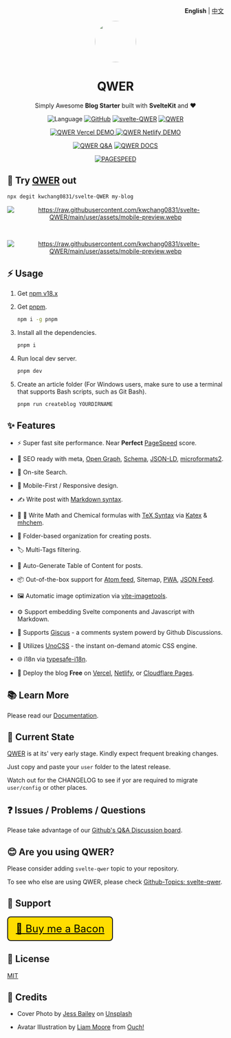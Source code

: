 <p align="right"><strong>English</strong> | <a href="https://github.com/kwchang0831/svelte-QWER/blob/main/README-zh.md">中文</a></p>

<p align="center">
<a href="https://svelte-qwer.vercel.app/"><img src=https://raw.githubusercontent.com/kwchang0831/svelte-QWER/main/user/assets/avatar.png width=96 hieght=96 style="border-radius: 9999px; object-fit: cover;" /></a>
</p>

<h1 align="center">QWER</h1>

<p align="center">
Simply Awesome <b>Blog Starter</b> built with <b>SvelteKit</b> and <b>❤</b>
</p>

<p align="center"><img src="https://img.shields.io/github/languages/top/kwchang0831/svelte-QWER?color=%23ff3e00&logo=Svelte" alt="Language" />
<a href="https://github.com/kwchang0831/svelte-QWER/blob/main/LICENSE"><img alt="GitHub" src="https://img.shields.io/github/license/kwchang0831/svelte-QWER" alt="License"></a>
<a href="https://github.com/kwchang0831/svelte-QWER/blob/main/CHANGELOG.md"><img src="https://img.shields.io/badge/CHANGELOG-svelte--QWER-lightgreen?logo=Keep a Changelog" alt="svelte-QWER"></a>
<a href="https://github.com/kwchang0831/svelte-QWER/blob/main/QWER/CHANGELOG.md"><img src="https://img.shields.io/badge/CHANGELOG-QWER-lightgreen?logo=Keep a Changelog" alt="QWER"></a></p>

<p align="center">
<a href="https://svelte-qwer.vercel.app/"><img src="https://img.shields.io/badge/🚀 DEMO-Vercel-informational?style=for-the-badge" alt="QWER Vercel DEMO">
</a><a href="https://svelte-qwer.netlify.app/"><img src="https://img.shields.io/badge/🚀 DEMO-Netlify-informational?style=for-the-badge" alt="QWER Netlify DEMO"></a>
</p>
<p align="center">
<a href="https://github.com/kwchang0831/svelte-QWER/discussions/categories/q-a"><img src="https://img.shields.io/badge/💬 Discussion-Q&A-informational?style=for-the-badge" alt="QWER Q&A"></a>
<a href="https://docs-svelte-qwer.vercel.app/"><img src="https://img.shields.io/badge/📝 Documentation-DOCS-informational?style=for-the-badge" alt="QWER DOCS"></a>
</p>

<p align="center"><a href="https://pagespeed.web.dev/report?url=https%3A%2F%2Fsvelte-qwer.vercel.app%2F&form_factor=desktop"><img style="float:middle" width="auto" alt="PAGESPEED" src="https://raw.githubusercontent.com/gist/kwchang0831/acd18fa5e12de9be28a34617beffe5de/raw/metrics.pagespeed.svg"></a></p>

## 🎉 Try [QWER](https://github.com/kwchang0831/svelte-QWER/) out

```bash
npx degit kwchang0831/svelte-QWER my-blog
```

<p align="center"><a href="https://svelte-qwer.vercel.app"><img src="https://raw.githubusercontent.com/kwchang0831/svelte-QWER/main/user/assets/preview.webp" alt="https://raw.githubusercontent.com/kwchang0831/svelte-QWER/main/user/assets/mobile-preview.webp" /></a></p>
<br/>
<p align="center"><a href="https://svelte-qwer.vercel.app"><img src="https://raw.githubusercontent.com/kwchang0831/svelte-QWER/main/user/assets/mobile-preview.webp" alt="https://raw.githubusercontent.com/kwchang0831/svelte-QWER/main/user/assets/mobile-preview.webp" /></a></p>

## ⚡️ Usage

1. Get [npm v18.x](https://nodejs.org/en/blog/release/v18.17.0)

1. Get [pnpm](https://github.com/pnpm/pnpm).

   ```bash
   npm i -g pnpm
   ```

1. Install all the dependencies.

   ```bash
   pnpm i
   ```

1. Run local dev server.

   ```bash
   pnpm dev
   ```

1. Create an article folder (For Windows users, make sure to use a terminal that supports Bash scripts, such as Git Bash).

   ```bash
   pnpm run createblog YOURDIRNAME

   ```

## ✨ Features

- ⚡ Super fast site performance. Near **Perfect** [PageSpeed](https://pagespeed.web.dev/) score.

- 🤗 SEO ready with meta, [Open Graph](https://ogp.me/), [Schema](https://schema.org/), [JSON-LD](https://json-ld.org/), [microformats2](https://indieweb.org/microformats2).

- 🔎 On-site Search.

- 📱 Mobile-First / Responsive design.

- ✍️ Write post with [Markdown syntax](https://www.markdownguide.org/basic-syntax/).

- 🧮 🧪 Write Math and Chemical formulas with [TeX Syntax](https://www.math.brown.edu/johsilve/ReferenceCards/TeXRefCard.v1.5.pdf) via [Katex](https://katex.org/) & [mhchem](https://mhchem.github.io/MathJax-mhchem/).

- 📁 Folder-based organization for creating posts.

- 🏷️ Multi-Tags filtering.

- 📄 Auto-Generate Table of Content for posts.

- 📦 Out-of-the-box support for [Atom feed](https://validator.w3.org/feed/docs/atom.html), Sitemap, [PWA](https://web.dev/progressive-web-apps/), [JSON Feed](https://www.jsonfeed.org/).

- 🖼️ Automatic image optimization via [vite-imagetools](https://github.com/JonasKruckenberg/imagetools).

- ⚙️ Support embedding Svelte components and Javascript with Markdown.

- 💬 Supports [Giscus](https://github.com/giscus/giscus) - a comments system powerd by Github Discussions.

- 💄 Utilizes [UnoCSS](https://github.com/unocss/unocss) - the instant on-demand atomic CSS engine.

- 🌐 i18n via [typesafe-i18n](https://github.com/ivanhofer/typesafe-i18n).

- 🚀 Deploy the blog **Free** on [Vercel](https://vercel.com/), [Netlify](https://Netlify.com/), or [Cloudflare Pages](https://pages.cloudflare.com/).

## 📚 Learn More

Please read our [Documentation](https://docs-svelte-qwer.vercel.app/).

## 👷 Current State

[QWER](https://github.com/kwchang0831/svelte-QWER) is at its' very early stage. Kindly expect frequent breaking changes.

Just copy and paste your `user` folder to the latest release.

Watch out for the CHANGELOG to see if yor are required to migrate `user/config` or other places.

## ❓ Issues / Problems / Questions

Please take advantage of our [Github's Q&A Discussion board](https://github.com/kwchang0831/svelte-QWER/discussions/categories/q-a).

## 😊 Are you using QWER?

Please consider adding `svelte-qwer` topic to your repository.

To see who else are using QWER, please check [Github-Topics: svelte-qwer](https://github.com/topics/svelte-qwer).

## 🎉 Support

<div class="flex" style="display:inline-block; font-size: 24px; --un-bg-opacity: 1; background-color: rgba(255, 221, 0); border-radius: 0.5rem; padding: 12px 18px; border: 2px solid;">
<a class="flex"  href="https://www.buymeacoffee.com/kwchang0831" style="color: black;" >
<span>🥓</span>
<span>Buy me a Bacon</span>
</a>
</div>

## 📝 License

[MIT](https://github.com/kwchang0831/svelte-QWER/blob/main/LICENSE)

## 🙏 Credits

- Cover Photo by <a href="https://unsplash.com/@jessbaileydesigns?utm_source=unsplash&utm_medium=referral&utm_content=creditCopyText">Jess Bailey</a> on <a href="https://unsplash.com/s/photos/note?utm_source=unsplash&utm_medium=referral&utm_content=creditCopyText">Unsplash</a>

- Avatar Illustration by <a href="https://icons8.com/illustrations/author/GrbQqWBEhaDS">Liam Moore</a> from <a href="https://icons8.com/illustrations">Ouch!</a>
